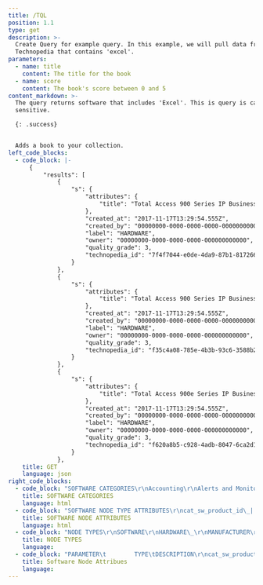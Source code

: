 ```yaml
---
title: /TQL
position: 1.1
type: get
description: >-
  Create Query for example query. In this example, we will pull data from
  Technopedia that contains 'excel'.
parameters:
  - name: title
    content: The title for the book
  - name: score
    content: The book's score between 0 and 5
content_markdown: >-
  The query returns software that includes 'Excel'. This is query is case
  sensitive.

  {: .success}


  Adds a book to your collection.
left_code_blocks:
  - code_block: |-
      {
          "results": [
              {
                  "s": {
                      "attributes": {
                          "title": "Total Access 900 Series IP Business Gateway"
                      },
                      "created_at": "2017-11-17T13:29:54.555Z",
                      "created_by": "00000000-0000-0000-0000-000000000000",
                      "label": "HARDWARE",
                      "owner": "00000000-0000-0000-0000-000000000000",
                      "quality_grade": 3,
                      "technopedia_id": "7f4f7044-e0de-4da9-87b1-817266df9684"
                  }
              },
              {
                  "s": {
                      "attributes": {
                          "title": "Total Access 900 Series IP Business Gateway"
                      },
                      "created_at": "2017-11-17T13:29:54.555Z",
                      "created_by": "00000000-0000-0000-0000-000000000000",
                      "label": "HARDWARE",
                      "owner": "00000000-0000-0000-0000-000000000000",
                      "quality_grade": 3,
                      "technopedia_id": "f35c4a08-785e-4b3b-93c6-3588b298e976"
                  }
              },
              {
                  "s": {
                      "attributes": {
                          "title": "Total Access 900e Series IP Business Gateway"
                      },
                      "created_at": "2017-11-17T13:29:54.555Z",
                      "created_by": "00000000-0000-0000-0000-000000000000",
                      "label": "HARDWARE",
                      "owner": "00000000-0000-0000-0000-000000000000",
                      "quality_grade": 3,
                      "technopedia_id": "f620a8b5-c928-4adb-8047-6ca2d1375d7a"
                  }
              },
    title: GET
    language: json
right_code_blocks:
  - code_block: "SOFTWARE CATEGORIES\r\nAccounting\r\nAlerts and Monitoring Tools\r\nAnalytics\r\nAnti Virus and Malware\r\nApplication Architecture and Design\r\nApplication Servers\r\nApplication Testing and QA\r\nArchiving and Content Storage\r\nBackup and Recovery\r\nBanking\r\nBlogs & Wikis\r\nBusiness Intelligence (BI) Suites\r\nBusiness Metrics and Reporting Tools\r\nBusiness Performance Management\r\nCapacity Planning\r\nCartography/Mapping\r\nCD & DVD Recording\r\nCollaboration Platforms\r\nCompiler and Decompiler\r\nComputer Hardware Configuration Management\r\nComputer-Based Training\r\nConferencing\r\nConfiguration Management Database (CMDB)\r\nConnectivity Tools\r\nContent Delivery and Distribution\r\nCross-Industry ERP Suites\r\nCustomer Relationship Management (CRM) Suites\r\nCustomer Service & Support\r\nData Mining and Warehousing\r\nData Security and Encryption\r\nDemand Management\r\nDesktop Enhancements\r\nDesktop Publishing (DTP)\r\nDevelopment Environment\r\nDictionary and Encyclopedia\r\nDistribution and Transportation Management\r\nDocument and Records Management\r\nDocument Capturing and Imaging\r\nDrivers\r\nElectronic Design Automation\r\nEnterprise\r\nEnterprise Integration\r\nFault Management\r\nFile Managers\r\nFinancial Management\r\nFinancial Management Suites\r\nFirewall and Intrusion Prevention\r\nGames\r\nGraphics and Image Editing\r\nHardware Virtualization\r\nHelp and Service Desk\r\nHospital Management\r\nHypervisor\r\nIBM i\r\nIdentity and Access Management\r\nIndustry-Specific ERP Suites\r\nInstant Messaging\r\nInsurance\r\nInventory Management\r\nInvestment\r\nIT Asset Maintenance & Support\r\nIT Asset Management\r\nLicense Management\r\nLife Sciences\r\nLifestyle and Personal Improvement\r\nLocation-Aware Services\r\nMac OS\r\nMail Servers\r\nMainframe\r\nManufacturing Process Management\r\nMarketing Management\r\nMathematics and Physics\r\nMechanical CAD, CAM, and CAE Software\r\nMedical software\r\nMerchandising\r\nMultimedia Players\r\nNavigation Tools\r\nNetwork Performance Management\r\nOther Educational Software\r\nOther Engineering & Scientific Software\r\nOther Entertainment Software\r\nOther Hobbies Software\r\nOther Multimedia and Graphics Tools\r\nOther Operating Systems\r\nOther References Software\r\nOther Utilities\r\nPayment Systems\r\nPayroll & Time Accounting\r\nPeer-to-peer (P2P) Networking\r\nPersonal\r\nPIM & Contact Managers\r\nPlant/Shop Control\r\nPoint of Sale\r\nPresence\r\nPresentation\r\nProcurement and Sourcing\r\nProduct and Portfolio Management\r\nProduct Data Management\r\nProduct Design\r\nProductivity Suites\r\nRecruitment & Training\r\nRegulatory and Compliance Management\r\nReligious Software\r\nSales and Operations Planning\r\nSales Management\r\nSecurity Suites\r\nSocial Networking\r\nSoftware Configuration Management\r\nSoftware Virtualization\r\nSpatial Analysis\r\nSports Software\r\nSpreadsheets\r\nStorage Resource Management\r\nStorage Virtualization\r\nStore Operations\r\nSupplier Relationship Management\r\nSupply Chain Management (SCM) Suites\r\nSynchronization Tools\r\nTaxation\r\nUnclassified Middleware\r\nUnclassified Software\r\nUNIX\r\nVideo and Audio Editing\r\nVirtualization Management Software\r\nVulnerability Management\r\nWarehouse Management System\r\nWeb Browsers\r\nWeb Content Management\r\nWeb Design\r\nWeb Servers\r\nWindows\r\nWord Processors\r\nWorkflow and Business Process Management\r\nWorkforce Management\r\n"
    title: SOFTWARE CATEGORIES
    language: html
  - code_block: "SOFTWARE NODE TYPE ATTRIBUTES\r\ncat_sw_product_id\_| int\r\nalias\_| text\r\ncomponent\_| text\r\ncat_sw_product_desupported_flag\_| text\r\ncat_sw_product_discontinued_flag\_| text\r\nfamily\_| text\r\nis_suite\_| bool\r\nnfamily\_| bool\r\nplicsable\_| bool\r\ntitle\_| text\r\ncat_sw_product_url\_| text\r\nvendor_category\_| text\r\ncat_sw_product_id\_| int\r\ncat_sw_edition_desupported_flag\_| boolean\r\nedition\_| text\r\nedition_order\_| int\r\ncat_sw_edition_url\_| text\r\ncat_sw_product_id\_| int\r\ncloud\_| text\r\ncat_sw_release_id\_| int\r\ncat_sw_major_release_id\_| int\r\ncat_sw_release_desupported_flag\_| boolean\r\ncat_sw_release_discontinued_flag\_| boolean\r\nga_date| text\r\nis_major\_| text\r\nlicensable\_| boolean\r\ncat_sw_release_patchlevel\_| text\r\nrelease\_| boolean\r\nunverified_version\_| boolean\r\ncat_sw_release_url\_| text\r\ncat_sw_version_id\_| int\r\ncat_sw_major_version_id\_| int\r\ncat_sw_version_desupported_flag\_| boolean\r\nis_major_version\_| boolean\r\ncat_sw_version_patchlevel\_| text\r\nsubversion\_| text\r\nversion\_| text\r\nversion_order\_| int\r\ncat_sw_version_group_id\_| int\r\nversion_group\_| text\r\ncat_sw_suite_id\_| int\r\ncat_sw_suite_desupported_flag\_| boolean\r\nsuite\_| text\r\ncat_sw_pricing_id\_| int\r\navg_price\_| float\r\nmax_price\_| float\r\nmin_price\_| float\r\ncat_currency_id\_| int\r\ncurrency_code\_| text\r\ncat_sw_rel_lifecycle_id\_| int\r\nend_of_life\_| timestamp\r\nend_of_life_exception\_| text\r\nend_of_life_range_end\_| timestamp\r\nend_of_life_range_start\_| timestamp\r\nend_of_life_str\_| text\r\nend_of_life_support_level\_| text\r\nga_exception\_| text\r\nga_range_end\_| timestamp\r\nga_range_start\_| timestamp\r\ngeneral_availability\_| timestamp\r\ngeneral_availability_str\_| text\r\nobsolete\_| timestamp\r\nobsolete_exception\_| text\r\nobsolete_range_end\_| timestamp\r\nobsolete_range_start\_| timestamp\r\nobsolete_str\_| text\r\nobsolete_support_level\_| text\r\ncat_sw_rel_platform_id\_| int\r\ncat_sw_rel_platform_desupported_flag\_| boolean\r\ncat_sw_rel_platform_discontinued_flag\_| boolean\r\nhas_fingerprint\_| boolean\r\nplatform_label\_| text\r\nplatform_type\_| text\r\nrelease_platform\_| text\r\ncat_sw_rel_supp_stage_id\_| int\r\ndate_end_date\_| timestamp\r\nrelease_support_stage\_| text\r\nstage_order\_| int\r\ncat_windows10_compatibility_id\_| int\r\nwin10_32bit_compat_status\_| int\r\nwin10_32bit_compat_status_desc\_| text\r\nwin10_32bit_compat_upg_path\_| text\r\nwin10_32bit_compat_date\_| timestamp\r\nwin10_32bit_readiness\_| text\r\nwin10_64bit_compat_status\_| int\r\nwin10_64bit_compat_status_desc\_| text\r\nwin10_64bit_compat_upg_path\_| text\r\nwin10_64bit_compat_date\_| timestamp\r\nwin10_64bit_readiness\_| text\r\ncat_windows8_compatibility_id\_| int\r\nwin8_32bit_compat_status\_| int\r\nwin8_32bit_compat_status_desc\_| text\r\nwin8_32bit_compat_upgrade_path\_| text\r\nwin8_32bit_compat_date\_| timestamp\r\nwin8_32bit_readiness\_| text\r\nwin8_64bit_compat_status\_| int\r\nwin8_64bit_compat_status_desc\_| text\r\nwin8_64bit_compat_upgrade_path\_| text\r\nwin8_64bit_compat_date\_| timestamp\r\nwin8_64bit_readiness\_| text\r\ncat_windows7_compatibility_id\_| int\r\nwin7_32bit_compat_status\_| int\r\nwin7_32bit_compat_status_desc\_| text\r\nwin7_32bit_compat_upgrade_path\_| text\r\nwin7_32bit_compat_date\_| timestamp\r\nwin7_32bit_readiness\_| text\r\nwin7_64bit_compat_status\_| int\r\nwin7_64bit_compat_status_desc\_| text\r\nwin7_64bit_compat_upgrade_path\_| text\r\nwin7_64bit_compat_date\_| timestamp\r\nwin7_64bit_readiness\_| text\r\n"
    title: SOFTWARE NODE ATTRIBUTES
    language: html
  - code_block: "NODE TYPES\r\nSOFTWARE\r\nHARDWARE\_\r\nMANUFACTURER\r\nCPU\_\r\nCVE\r\nSOFTWARE_LICENSE\r\nHARDWARE_LICENSE\_\r\n"
    title: NODE TYPES
    language:
  - code_block: "PARAMETER\t        TYPE\tDESCRIPTION\r\ncat_sw_product_id\_\tinteger\tProduct ID\r\nalias\_\t            text\tAlias\r\ncat_sw_product_id\_\tinteger\tProduct ID\r\nalias\_\t            text\tAlias\r\ncat_sw_product_id\_\tinteger\tProduct ID\r\nalias\_\t            text\tAlias"
    title: Software Node Attribues
    language:
---
```



